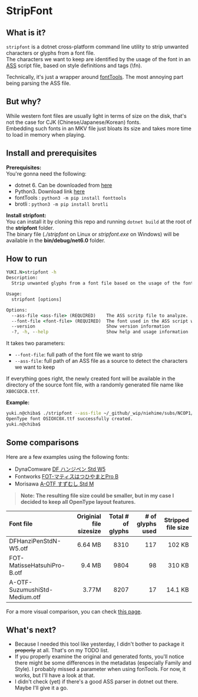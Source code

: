 # StripFont

## What is it?
`stripfont` is a dotnet cross-platform command line utility to strip unwanted characters or glyphs from a font file.  
The characters we want to keep are identified by the usage of the font in an [ASS](http://www.tcax.org/docs/ass-specs.htm) script file, based on style definitions and tags (\fn).

Technically, it's just a wrapper around [fontTools](https://fonttools.readthedocs.io/en/latest/). The most annoying part being parsing the ASS file.

## But why?
While western font files are usually light in terms of size on the disk, that's not the case for CJK (Chinese/Japanese/Korean) fonts.  
Embedding such fonts in an MKV file just bloats its size and takes more time to load in memory when playing. 

## Install and prerequisites
**Prerequisites:**  
You're gonna need the following:
- dotnet 6. Can be downloaded from [here](https://dotnet.microsoft.com/en-us/download)
- Python3. Download link [here](https://www.python.org/downloads/)
- fontTools : `python3 -m pip install fonttools`
- brotli : `python3 -m pip install brotli`


**Install stripfont:**  
You can install it by cloning this repo and running `dotnet build` at the root of the **stripfont** folder.  
The binary file (*./stripfont* on Linux or *stripfont.exe* on Windows) will be available in the **bin/debug/net6.0** folder.


## How to run
```cmd
YUKI.N>stripfont -h
Description:
  Strip unwanted glyphs from a font file based on the usage of the font in a ASS subtitle file.

Usage:
  stripfont [options]

Options:
  --ass-file <ass-file> (REQUIRED)    The ASS scritp file to analyze.
  --font-file <font-file> (REQUIRED)  The font used in the ASS script we want to strip.
  --version                           Show version information
  -?, -h, --help                      Show help and usage information
```

It takes two parameters:
- `--font-file`: full path of the font file we want to strip 
- `--ass-file`: full path of an ASS file as a source to detect the characters we want to keep

If everything goes right, the newly created font will be available in the directory of the source font file, with a randomly generated file name like `XB0CGDCB.ttf`.

**Example:**
```bash
yuki.n@chiba$ ./stripfont --ass-file ~/_github/_wip/niehime/subs/NCOP1/NCOP1.ass --font-file ~/_github/_wip/niehime/fonts/DFHanziPenStdN-W5.otf 
OpenType font OSIOXC0X.ttf successfully created.
yuki.n@chiba$
```

## Some comparisons
Here are a few examples using the following fonts:
- DynaComware [DF ハンジペン Std W5](https://www.dynacw.co.jp/product/product_download_detail.aspx?fid=45)
- Fontworks [FOT-マティスはつひやまとPro B](https://fontworks.co.jp/fontsearch/matissehatsuhipro-b/)
- Morisawa [A-OTF すずむし Std M](https://www.morisawa.co.jp/fonts/specimen/1212)

> **Note: The resulting file size could be smaller, but in my case I decided to keep all OpenType layout features.**

|Font file|Originial file sizesize|Total # of glyphs|# of glyphs used|Stripped file size|
|:---|---:|---:|---:|---:|
|DFHanziPenStdN-W5.otf|6.64 MB|8310|117|102 KB|
|FOT-MatisseHatsuhiPro-B.otf|9.4 MB|9804|98|310 KB|
|A-OTF-SuzumushiStd-Medium.otf|3.77M|8207|17|14.1 KB|

For a more visual comparison, you can check [this page](sample/previews.md).

## What's next?
- Because I needed this tool like yesterday, I didn't bother to package it ~~properly~~ at all. That's on my TODO list.
- If you properly examine the original and generated fonts, you'll notice there might be some differences in the metadatas (especially Family and Style). I probably missed a parameter when using fonTools. For now, it works, but I'll have a look at that.
- I didn't check (yet) if there's a good ASS parser in dotnet out there. Maybe I'll give it a go.